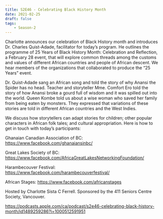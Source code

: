 ```yaml
---
title: S2E46 - Celebrating Black History Month
date: 2021-02-25
draft: false
tags:
    - Season-2
---
```


Charlotte announces our celebration of Black History month and introduces Dr. Charles Quist-Adade, facilitator for today’s program. He outlines the programme of 25 Years of Black History Month: Celebration and Reflection, a February 28 event, that will explore common threads among the customs and values of different African countries and people of African descent. We hear members of the organizations that collaborated to produce the “25 Years” event.

Dr. Quist-Adade sang an African song and told the story of why Anansi the Spider has no head. Teacher and storyteller Mme. Comfort Ero told the story of how Anansi broke a gourd full of wisdom and it was spilled out into the world. Queen Kombe told us about a wise woman who saved her family from being eaten by monsters. They expressed that variations of these stories are told in different African countries and the West Indies.

We discuss how storytellers can adapt stories for children; other popular characters in African folk tales; and cultural appropriation. Here is how to get in touch with today’s participants:

Ghanaian Canadian Association of BC: https://www.facebook.com/ghanaiansinbc/

Great Lakes Society of BC: https://www.facebook.com/AfricaGreatLakesNetworkingFoundation/

Harambecouver Festival: https://www.facebook.com/harambecouverfestival/

African Stages: https://www.facebook.com/africanstages

Hosted by Charlotte Sista C Ferrell. Sponsored by the 411 Seniors Centre Society, Vancouver.

https://podcasts.apple.com/ca/podcast/s2e46-celebrating-black-history-month/id1489259286?i=1000512591951